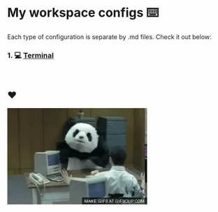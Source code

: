 # My workspace configs ⌨️

Each type of configuration is separate by .md files. Check it out below:

### 1. 💻 [Terminal](./TERMINAL.md)

<br>

## ♥️
<img src="./assets/panda.gif">
